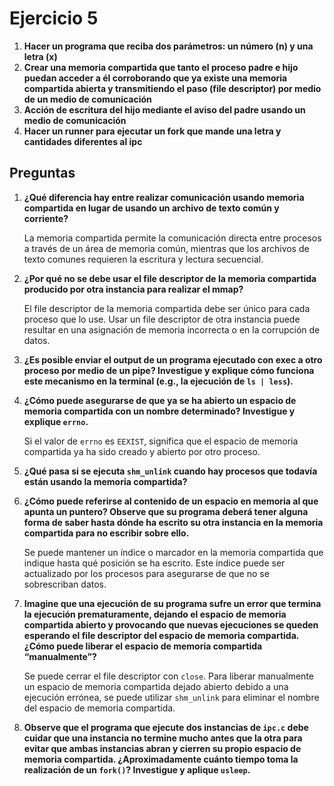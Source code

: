 # Ejercicio 5

1. **Hacer un programa que reciba dos parámetros: un número (n) y una letra (x)**
2. **Crear una memoria compartida que tanto el proceso padre e hijo puedan acceder a él corroborando que ya existe una memoria compartida abierta y transmitiendo el paso (file descriptor) por medio de un medio de comunicación**
3. **Acción de escritura del hijo mediante el aviso del padre usando un medio de comunicación**
4. **Hacer un runner para ejecutar un fork que mande una letra y cantidades diferentes al ipc**

## Preguntas

1. **¿Qué diferencia hay entre realizar comunicación usando memoria compartida en lugar de usando un archivo de texto común y corriente?**

   La memoria compartida permite la comunicación directa entre procesos a través de un área de memoria común, mientras que los archivos de texto comunes requieren la escritura y lectura secuencial.

2. **¿Por qué no se debe usar el file descriptor de la memoria compartida producido por otra instancia para realizar el mmap?**

   El file descriptor de la memoria compartida debe ser único para cada proceso que lo use. Usar un file descriptor de otra instancia puede resultar en una asignación de memoria incorrecta o en la corrupción de datos.

3. **¿Es posible enviar el output de un programa ejecutado con exec a otro proceso por medio de un pipe? Investigue y explique cómo funciona este mecanismo en la terminal (e.g., la ejecución de `ls | less`).**

4. **¿Cómo puede asegurarse de que ya se ha abierto un espacio de memoria compartida con un nombre determinado? Investigue y explique `errno`.**

   Si el valor de `errno` es `EEXIST`, significa que el espacio de memoria compartida ya ha sido creado y abierto por otro proceso.

5. **¿Qué pasa si se ejecuta `shm_unlink` cuando hay procesos que todavía están usando la memoria compartida?**

6. **¿Cómo puede referirse al contenido de un espacio en memoria al que apunta un puntero? Observe que su programa deberá tener alguna forma de saber hasta dónde ha escrito su otra instancia en la memoria compartida para no escribir sobre ello.**

   Se puede mantener un índice o marcador en la memoria compartida que indique hasta qué posición se ha escrito. Este índice puede ser actualizado por los procesos para asegurarse de que no se sobrescriban datos.

7. **Imagine que una ejecución de su programa sufre un error que termina la ejecución prematuramente, dejando el espacio de memoria compartida abierto y provocando que nuevas ejecuciones se queden esperando el file descriptor del espacio de memoria compartida. ¿Cómo puede liberar el espacio de memoria compartida “manualmente”?**

   Se puede cerrar el file descriptor con `close`. Para liberar manualmente un espacio de memoria compartida dejado abierto debido a una ejecución errónea, se puede utilizar `shm_unlink` para eliminar el nombre del espacio de memoria compartida.

8. **Observe que el programa que ejecute dos instancias de `ipc.c` debe cuidar que una instancia no termine mucho antes que la otra para evitar que ambas instancias abran y cierren su propio espacio de memoria compartida. ¿Aproximadamente cuánto tiempo toma la realización de un `fork()`? Investigue y aplique `usleep`.**
